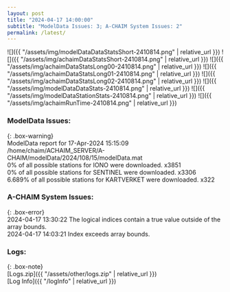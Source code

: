 ```yaml
---
layout: post
title: "2024-04-17 14:00:00"
subtitle: "ModelData Issues: 3; A-CHAIM System Issues: 2"
permalink: /latest/
---
```


![]({{ "/assets/img/modelDataDataStatsShort-2410814.png" | relative_url }})
![]({{ "/assets/img/achaimDataStatsShort-2410814.png" | relative_url }})
![]({{ "/assets/img/achaimDataStatsLong00-2410814.png" | relative_url }})
![]({{ "/assets/img/achaimDataStatsLong01-2410814.png" | relative_url }})
![]({{ "/assets/img/achaimDataStatsLong02-2410814.png" | relative_url }})
![]({{ "/assets/img/modelDataDataStats-2410814.png" | relative_url }})
![]({{ "/assets/img/modelDataStationStats-2410814.png" | relative_url }})
![]({{ "/assets/img/achaimRunTime-2410814.png" | relative_url }})


### ModelData Issues:  
  
{: .box-warning}  
 ModelData report for 17-Apr-2024 15:15:09   
 /home/chaim/ACHAIM_SERVER/A-CHAIM/modelData/2024/108/15/modelData.mat   
 0% of all possible stations for IONO were downloaded. x3851   
 0% of all possible stations for SENTINEL were downloaded. x3306   
 6.689% of all possible stations for KARTVERKET were downloaded. x322   
  
### A-CHAIM System Issues:  
  
{: .box-error}  
2024-04-17 13:30:22 The logical indices contain a true value outside of the array bounds.  
2024-04-17 14:03:21 Index exceeds array bounds.  

### Logs:  
  
{: .box-note}  
[Logs.zip]({{ "/assets/other/logs.zip" | relative_url }})  
[Log Info]({{ "/logInfo" | relative_url }})  
